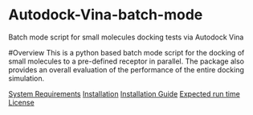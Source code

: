 # Autodock-Vina-batch-mode
Batch mode script for small molecules docking tests via Autodock Vina

#Overview
This is a python based batch mode script for the docking of small molecules to a pre-defined receptor in parallel. The package also provides an overall evaluation of the performance of the entire docking simulation.

[System Requirements](#System-requirements)
[Installation](#installation)
[Installation Guide](#Installation-Guide)
[Expected run time](#Expected-run-time)
[License](#license)
